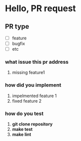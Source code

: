 
# Hello, PR request

## PR type  

- [ ] feature
- [ ] bugfix
- [ ] etc

### what issue this pr address

1. missing feature1

### how did you implement

1. impelmented feature 1
2. fixed feature 2

### how do you test

1. **git clone repository**
2. **make test**
3. **make lint**
